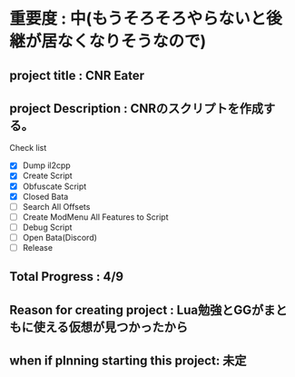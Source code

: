 # 重要度 : 中(もうそろそろやらないと後継が居なくなりそうなので)
## project title : CNR Eater
## project Description : CNRのスクリプトを作成する。
Check list
- [x] Dump il2cpp
- [x] Create Script
- [x] Obfuscate Script
- [x] Closed Bata
- [ ] Search All Offsets
- [ ] Create ModMenu All Features to Script
- [ ] Debug Script
- [ ] Open Bata(Discord)
- [ ] Release
## Total Progress : 4/9
## Reason for creating project : Lua勉強とGGがまともに使える仮想が見つかったから
## when if plnning starting this project: 未定

